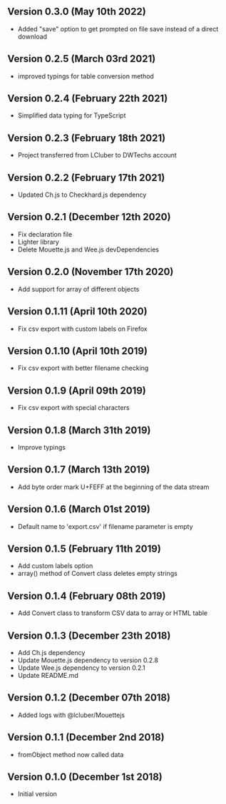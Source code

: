 Version 0.3.0 (May 10th 2022)
-----------------------------
- Added "save" option to get prompted on file save instead of a direct download

Version 0.2.5 (March 03rd 2021)
-----------------------------
- improved typings for table conversion method

Version 0.2.4 (February 22th 2021)
-----------------------------
- Simplified data typing for TypeScript

Version 0.2.3 (February 18th 2021)
-----------------------------
- Project transferred from LCluber to DWTechs account

Version 0.2.2 (February 17th 2021)
-----------------------------
 * Updated Ch.js to Checkhard.js dependency

Version 0.2.1 (December 12th 2020)
-----------------------------
 * Fix declaration file
 * Lighter library 
 * Delete Mouette.js and Wee.js devDependencies

Version 0.2.0 (November 17th 2020)
-----------------------------
 * Add support for array of different objects 

Version 0.1.11 (April 10th 2020)
-----------------------------
 * Fix csv export with custom labels on Firefox

Version 0.1.10 (April 10th 2019)
-----------------------------
 * Fix csv export with better filename checking

Version 0.1.9 (April 09th 2019)
-----------------------------
 * Fix csv export with special characters

Version 0.1.8 (March 31th 2019)
-----------------------------
 * Improve typings

Version 0.1.7 (March 13th 2019)
-----------------------------
 * Add byte order mark U+FEFF at the beginning of the data stream

Version 0.1.6 (March 01st 2019)
-----------------------------
 * Default name to 'export.csv' if filename parameter is empty

Version 0.1.5 (February 11th 2019)
-----------------------------
 * Add custom labels option
 * array() method of Convert class deletes empty strings

Version 0.1.4 (February 08th 2019)
-----------------------------
 * Add Convert class to transform CSV data to array or HTML table

Version 0.1.3 (December 23th 2018)
-----------------------------
 * Add Ch.js dependency
 * Update Mouette.js dependency to version 0.2.8
 * Update Wee.js dependency to version 0.2.1
 * Update README.md

Version 0.1.2 (December 07th 2018)
-----------------------------
 * Added logs with @lcluber/Mouettejs

Version 0.1.1 (December 2nd 2018)
-----------------------------
 * fromObject method now called data

Version 0.1.0 (December 1st 2018)
-----------------------------
 * Initial version
